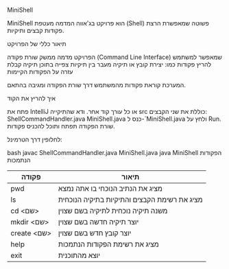  MiniShell

MiniShell הוא פרויקט בג'אווה המדמה מעטפת (Shell) פשוטה שמאפשרת הרצת פקודות קבצים ותיקיות.

תיאור כללי של הפרויקט

הפרויקט מדמה ממשק שורת פקודה (Command Line Interface) שמאפשר למשתמש להריץ פקודות כמו:
 יצירת קובץ או תיקיה
 מעבר בין תיקיות
 צפייה בתוכן תיקיה
 קבלת עזרה על הפקודות הקיימות

המערכת קוראת פקודות מהמשתמש דרך שורת הפקודה ומגיבה בהתאם.

איך להריץ את הקוד

 פתח את IntelliJ או כל עורך קוד אחר.
 ודא שהתיקייה src כוללת את שני הקבצים:
     ShellCommandHandler.java
     MiniShell.java
 כנס ל-`MiniShell.java ולחץ על Run.
 שורת הפקודה תפתח ותוכל להכניס פקודות.

לחלופין דרך הטרמינל:

bash
javac ShellCommandHandler.java MiniShell.java
java MiniShell
 הפקודות הנתמכות

| פקודה     | תיאור                                           |
|-----------|-------------------------------------------------|
| pwd      | מציג את הנתיב הנוכחי בו אתה נמצא               |
| ls       | מציג את רשימת הקבצים והתיקיות בתיקיה הנוכחית |
| cd <שם>  | משנה תיקיה נוכחית לתיקיה בשם שצוין             |
| mkdir <שם> | יוצר תיקיה חדשה בשם שצוין                       |
| create <שם> | יוצר קובץ חדש בשם שצוין                         |
|help     | מציג את רשימת הפקודות הנתמכות                 |
|exit      | יוצא מהתוכנית                                  |
